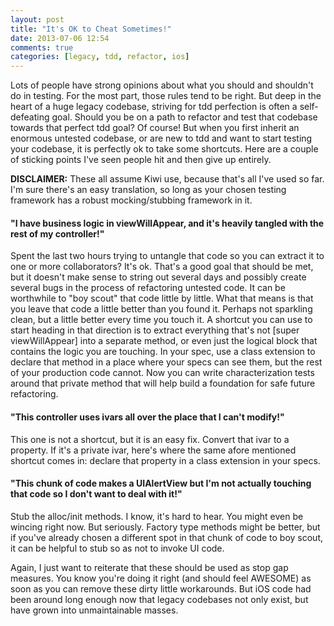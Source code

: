 ```yaml
---
layout: post
title: "It's OK to Cheat Sometimes!"
date: 2013-07-06 12:54
comments: true
categories: [legacy, tdd, refactor, ios]
---
```


Lots of people have strong opinions about what you should and shouldn't do in testing. For the most part, those rules tend to be right. But deep in the heart of a huge legacy codebase, striving for tdd perfection is often a self-defeating goal. Should you be on a path to refactor and test that codebase towards that perfect tdd goal? Of course! But when you first inherit an enormous untested codebase, or are new to tdd and want to start testing your codebase, it is perfectly ok to take some shortcuts. Here are a couple of sticking points I've seen people hit and then give up entirely.

**DISCLAIMER:** These all assume Kiwi use, because that's all I've used so far. I'm sure there's an easy translation, so long as your chosen testing framework has a robust mocking/stubbing framework in it.


#### "I have business logic in viewWillAppear, and it's heavily tangled with the rest of my controller!"
Spent the last two hours trying to untangle that code so you can extract it to one or more collaborators? It's ok. That's a good goal that should be met, but it doesn't make sense to string out several days and possibly create several bugs in the process of refactoring untested code. It can be worthwhile to "boy scout" that code little by little. What that means is that you leave that code a little better than you found it. Perhaps not sparkling clean, but a little better every time you touch it. A shortcut you can use to start heading in that direction is to extract everything that's not [super viewWillAppear] into a separate method, or even just the logical block that contains the logic you are touching. In your spec, use a class extension to declare that method in a place where your specs can see them, but the rest of your production code cannot. Now you can write characterization tests around that private method that will help build a foundation for safe future refactoring.


#### "This controller uses ivars all over the place that I can't modify!"
This one is not a shortcut, but it is an easy fix. Convert that ivar to a property. If it's a private ivar, here's where the same afore mentioned shortcut comes in: declare that property in a class extension in your specs.


#### "This chunk of code makes a UIAlertView but I'm not actually touching that code so I don't want to deal with it!"
Stub the alloc/init methods. I know, it's hard to hear. You might even be wincing right now. But seriously. Factory type methods might be better, but if you've already chosen a different spot in that chunk of code to boy scout, it can be helpful to stub so as not to invoke UI code.

Again, I just want to reiterate that these should be used as stop gap measures. You know you're doing it right (and should feel AWESOME) as soon as you can remove these dirty little workarounds. But iOS code had been around long enough now that legacy codebases not only exist, but have grown into unmaintainable masses.